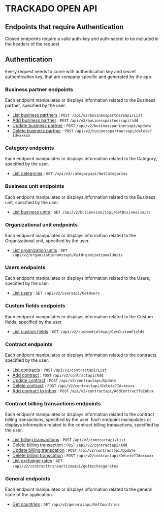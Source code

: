 # TRACKADO OPEN API

## Endpoints that require Authentication

Closed endpoints require a valid auth-key and auth-secret to be included in the headers of the
request.

## Authentication

Every request needs to come with authentication key and secret authentication key, that are company specific and generated by the app.

### Business partner endpoints

Each endpoint manipulates or displays information related to the Business partner, specified by the user.

* [List business partners](business-partners/list-business-partners.md) : `POST /api/v2/businesspartnersapi/List`
* [Add business partner](business-partners/add-business-partner.md) : `POST` `/api/v2/businesspartnersapi/add`
* [Update business partner](business-partners/update-business-partner.md) : `POST` `/api/v2/businesspartnersapi/update`
* [Delete business partner](business-partners/delete-business-partner.md) : `POST` `/api/v2/businesspartnersapi/delete?id=xxxxx`

### Category endpoints

Each endpoint manipulates or displays information related to the Category, specified by the user.

* [List categories](categories/get-categories.md) : `GET /api/v2/categoryapi/GetCategories`

### Business unit endpoints

Each endpoint manipulates or displays information related to the Business unit, specified by the user.

* [List business units](business-units/get-business-units.md) : `GET /api/v2/businessunitapi/GetBusinessunits`

### Organizational unit endpoints

Each endpoint manipulates or displays information related to the Organizational unit, specified by the user.

* [List organization units](organization-units/get-organization-units.md) : `GET /api/v2/organizationunitapi/GetOrganizationalUnits`

### Users endpoints

Each endpoint manipulates or displays information related to the Users, specified by the user.

* [List users](users/get-users.md) : `GET /api/v2/usersapi/GetUsers`

### Custom fields endpoints

Each endpoint manipulates or displays information related to the Custom fields, specified by the user.

* [List custom fields](custom-fields/get-custom-fields.md) : `GET /api/v2/customfieldapi/GetCustomFields`

### Contract endpoints

Each endpoint manipulates or displays information related to the contracts, specified by the user.

* [List contracts](contracts/list-contracts.md) : `POST` `/api/v2/contractapi/List`
* [Add contract](contracts/add-contract.md) : `POST` `/api/v2/contractapi/Add`
* [Update contract](contracts/update-contract.md) : `POST` `/api/v2/contractapi/Update`
* [Delete contract](contracts/delete-contract.md) : `POST` `/api/v2/contractapi/Delete?Id=xxxxx`
* [Add contract to inbox](contracts/add-contract-to-inbox.md) : `POST` `/api/v2/contractapi/AddContractToInbox`

### Contract billing transactions endpoints

Each endpoint manipulates or displays information related to the contract billing transactions, specified by the user.
Each endpoint manipulates or displays information related to the contract billing transactions, specified by the user.

* [List billing transactions](transaction-billings/list-transactions.md) : `POST` `/api/v2/contractapi/List`
* [Delete billing transaction](transaction-billings/delete-transaction.md) : `POST` `/api/v2/contractapi/Add`
* [Update billing transcation](transaction-billings/update-transaction.md) : `POST` `/api/v2/contractapi/Update`
* [Delete billing transcation](transaction-billings/delete-transaction.md) : `POST` `/api/v2/contractapi/Delete?Id=xxxxx`
* [List exchange rates](transaction-billings/get-exchange-rates.md) : `GET` `/api/v2/contracttransactionsapi/getexchangerates`

### General endpoints

Each endpoint manipulates or displays information related to the general state of the application.

* [Get countries](general/get-countries.md) : `GET` `/api/v2/generalapi/GetCountries`
